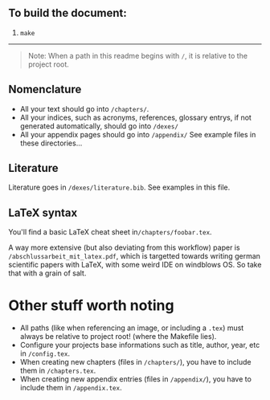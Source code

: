 ## To build the document:
1) `make`

---
> Note: When a path in this readme begins with `/`, it is relative to the project root.

## Nomenclature  
* All your text should go into `/chapters/`.
* All your indices, such as acronyms, references, glossary entrys, if not generated automatically, should go into `/dexes/`
* All your appendix pages should go into `/appendix/`
See example files in these directories...

## Literature
Literature goes in `/dexes/literature.bib`. See examples in this file.

## LaTeX syntax
You'll find a basic LaTeX cheat sheet in`/chapters/foobar.tex`.  

A way more extensive (but also deviating from this workflow) paper is `/abschlussarbeit_mit_latex.pdf`, which is targetted towards writing german scientific papers with LaTeX, with some weird IDE on windblows OS. So take that with a grain of salt.

# Other stuff worth noting
* All paths (like when referencing an image, or including a `.tex`) must always be relative to project root! (where the Makefile lies).
* Configure your projects base informations such as title, author, year, etc in `/config.tex`.
* When creating new chapters (files in `/chapters/`), you have to include them in `/chapters.tex`.
* When creating new appendix entries (files in `/appendix/`), you have to include them in `/appendix.tex`.

